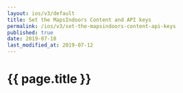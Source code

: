 ```yaml
---
layout: ios/v3/default
title: Set the MapsIndoors Content and API keys
permalink: /ios/v3/set-the-mapsindoors-content-api-keys
published: true
date: 2019-07-10
last_modified_at: 2019-07-12
---
```


# {{ page.title }}
